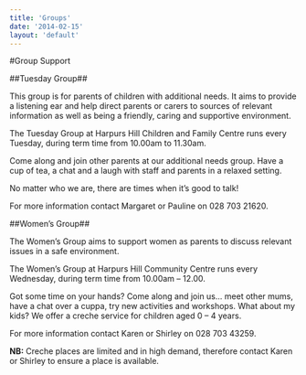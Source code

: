 ```yaml
---
title: 'Groups'
date: '2014-02-15'
layout: 'default'
---
```

#Group Support

##Tuesday Group##

This group is for parents of children with additional needs.  It aims to provide a listening ear and help direct parents or carers to sources of relevant information as well as being a friendly, caring and supportive environment.  

The Tuesday Group at Harpurs Hill Children and Family Centre runs every Tuesday, during term time from 10.00am to 11.30am.  

Come along and join other parents at our additional needs group.  Have a cup of tea, a chat and a laugh with staff and parents in a relaxed setting.  

No matter who we are, there are times when it’s good to talk!  

For more information contact Margaret or Pauline on 028 703 21620.  



##Women’s Group##

The Women’s Group aims to support women as parents to discuss relevant issues in a safe environment.  

The Women’s Group at Harpurs Hill Community Centre runs every Wednesday, during term time from 10.00am – 12.00.  

Got some time on your hands?  Come along and join us... meet other mums, have a chat over a cuppa, try new activities and workshops.  What about my kids?  We offer a creche service for children aged 0 – 4 years.  

For more information contact Karen or Shirley on 028 703 43259.  

**NB:** Creche places are limited and in high demand, therefore contact Karen or Shirley to ensure a place is available.  

